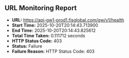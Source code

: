 ## URL Monitoring Report

- **URL:** https://api-gw1-prod1.fisglobal.com/gw/v1/health
- **Start Time:** 2025-10-20T20:14:43.713900
- **End Time:** 2025-10-20T20:14:43.825612
- **Total Time Taken:** 0.111712 seconds
- **HTTP Status Code:** 403
- **Status:** Failure
- **Failure Reason:** HTTP Status Code: 403
